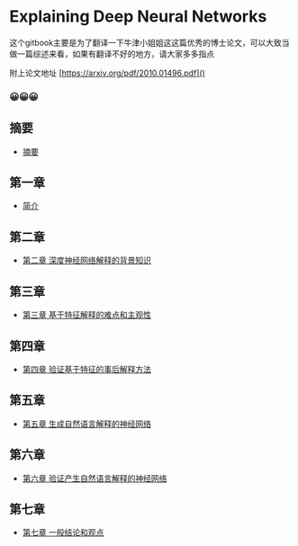 # Explaining Deep Neural Networks  

这个gitbook主要是为了翻译一下牛津小姐姐这这篇优秀的博士论文，可以大致当做一篇综述来看，如果有翻译不好的地方，请大家多多指点

附上论文地址  [https://arxiv.org/pdf/2010.01496.pdf]()

### 😀😀😀



## 摘要

- [摘要](摘要/Abstract.md)

## 第一章

- [ 简介](第一章/第一章.md)

## 第二章

- [第二章  深度神经网络解释的背景知识](第二章/第二章.md)

## 第三章

- [第三章 基于特征解释的难点和主观性](第三章/chapter3.md)

## 第四章

- [第四章 验证基于特征的事后解释方法](第四章/第四章.md)

## 第五章

- [第五章 生成自然语言解释的神经网络](第五章/第五章.md)

## 第六章

- [第六章 验证产生自然语言解释的神经网络](第六章/第六章.md)

## 第七章

- [第七章 一般结论和观点](第七章/第七章.md)







